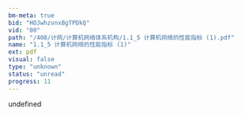 ```yaml
---
bm-meta: true
bid: "HOJwhzvnxBgTPDkQ"
vid: "00"
path: "/408/计网/计算机网络体系机构/1.1_5 计算机网络的性能指标 (1).pdf"
name: "1.1_5 计算机网络的性能指标 (1)"
ext: pdf
visual: false
type: "unknown"
status: "unread"
progress: 11
---
```

undefined